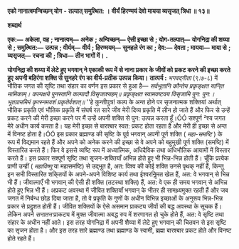  **एको नानात्वमन्विच्छन् योग** **-** **तल्पात् समुत्थित: ।** **वीर्यं हिरण्मयं देवो मायया व्यसृजत् त्रिधा ॥ १३॥** 

**शब्दार्थ** 

**एक:—** **अकेला, वह** **; नानात्वम्—** **अनेक** **; अन्विच्छन्—** **ऐसी इच्छा से** **; योग-तल्पात्—** **योगनिद्रा की शय्या से** **; समुत्थित:—** **उत्पन्न** **; वीर्यम्—** **वीर्य** **; हिरण्मयम्—** **सुनहले रंग का** **; देव:—** **देवता** **; मायया—** **माया से** **; व्यसृजत्—** **रचना की** **; त्रिधा—** **तीन** **भागों में।** **.** 

**योगनिद्रा की शय्या में लेटे हुए भगवान् ने एकाकी रूप में से नाना प्रकार के जीवों को** **प्रकट करने की इच्छा करते हुए अपनी बहिरंगा शक्ति से सुनहरे रंग का वीर्य-प्रतीक उत्पन्न** **किया।** **तात्पर्य :**  *भगवद्गीता* (९.७-८) में भौतिक जगत की सृष्टि तथा संहार का वर्णन इस प्रकार से हुआ है— *सर्वभूतानि कौन्तेय प्रकृङ्क्षत यानि्त मामिकाम्।* *कल्पक्षये पुनस्तानि कल्पादौ विसृजाश्यहम्॥* *प्रकृङ्क्षत स्वामवष्टवय विसृजामि पुन: पुन:।* *भूतग्राममिमं कृत्स्नमवशं प्रकृतेर्वशात्॥* ''हे कुन्तीपुत्र! कल्प के अन्त होने पर सृजनात्मक शक्तियां अर्थात् भौतिक प्रकृति एवं भौतिक प्रकृति में संघर्ष रत सारे जीव मेरी दिव्य प्रकृति में लीन हो जाते हैं और फिर से उन्हें प्रकट करने की मेरी इच्छा करने पर मैं उन्हें अपनी शक्ति से पुन: उत्पन्न करता हूँ।ÓÓ सश्पूर्ण ²श्य जगत मेरे अधीन कार्य करता है। यह मेरी इच्छा से बारश्बार स्वत: प्रकट होता रहता है और मेरी ही इच्छा से अन्त में विनष्ट होता है।ÓÓ इस प्रकार ब्रह्माण्ड की सृष्टि के पूर्व भगवान् अपनी पूर्ण शक्ति ( *महा-समष्टि* ) के रूप में विद्यमान रहते हैं और अपने को अनेक करने की इच्छा से वे अपने को बहुमुखी पूर्ण शक्ति (समष्टि) में विस्तारित करते हैं। फिर वे इससे व्यष्टि रूप में अध्यात्मिक, अधिदैविक तथा अधिभौतिक आयामों में विस्तार करते हैं। इस प्रकार सश्पूर्ण सृष्टि तथा सृजन-शक्तियाँ अभिन्न होते हुए भी भिन्न-भिन्न होती हैं। चूँकि प्रत्येक प्राणी उन्हीं ( *महाविष्णु* या महासमष्टि) से उद्भूत है, अत: विश्व की कोई शक्ति उनसे पृथक् नहीं हैं, किन्तु इन सभी विस्तारित शकि्तयों के अपने-अपने विशिष्ट कार्य तथा ईश्वरनिॢमत खेल हैं, अत: वे भगवान् से भिन्न भी हैं। जीवात्माएँ भी भगवान् की ऐसी ही शक्ति (तटस्था शक्ति) हैं, अत: वे एक ही समय भगवान् से अभिन्न होते हुए भिन्न भी हैं। अप्रकट अवस्था में जीवित शक्तियाँ भगवान् के भीतर ही सामथ्र्यमुक्त रहती हैं और जब जगत में निर्बन्ध छोड़ दिया जाता है, तो वे प्रकृति के गुणों के अधीन विभिन्न इच्छाओं के अनुरूप भिन्न-भिन्न प्रकार से प्रदॢशत होती हैं। जीवित शक्तियों के ऐसे असमान प्राकट्य जीवों की बद्ध अवस्था के सूचक हैं। लेकिन अपने *सनातन* प्राकट्य में मुक्त जीवात्मा अबद्ध रुप में शरणागत हो चुके होते हैं, अत: वे सृष्टि तथा संहार के अधीन नहीं आते। इस तरह योगनिद्रा में अपनी शैय्या में लेटे हुए भगवान् की चितवन से इस सृष्टि का सृजन होता है। और इस तरह सारे ब्रह्माण्ड तथा ब्रह्माण्ड के स्वामी, ब्रह्मा बारश्बार प्रकट होते और विनष्ट होते रहते हैं। 